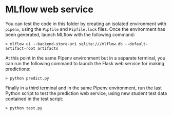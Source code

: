 # MLflow web service

You can test the code in this folder by creating an isolated environment with `pipenv`, using the `Pipfile` and `Pipfile.lock` files. Once the environment has been generated, launch MLflow with the following command:

```language-bash
> mlflow ui --backend-store-uri sqlite:///mlflow.db --default-artifact-root artifacts
```

At this point in the same Pipenv environment but in a separate terminal, you can run the following command to launch the Flask web service for making predictions:

```language-bash
> python predict.py
```

Finally in a third terminal and in the same Pipenv environment, run the last Python script to test the prediction web service, using new student test data contained in the test script:

```language-bash
> python test.py
```
